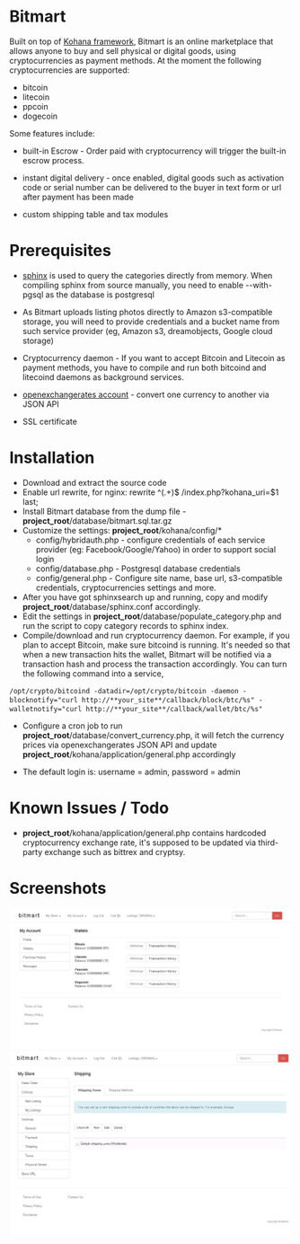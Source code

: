 # Bitmart

Built on top of [Kohana framework](http://www.kohanaframework.org), Bitmart is an online marketplace that allows anyone to buy and sell physical or digital goods, using cryptocurrencies as payment methods. At the moment the following cryptocurrencies are supported:
* bitcoin
* litecoin
* ppcoin
* dogecoin

Some features include:
* built-in Escrow - Order paid with cryptocurrency will trigger the built-in escrow process.

* instant digital delivery - once enabled, digital goods such as activation code or serial number can be delivered to the buyer in text form or url after payment has been made

* custom shipping table and tax modules

# Prerequisites


* [sphinx](http://www.sphinxsearch.com) is used to query the categories directly from memory. When compiling sphinx from source manually, you need to enable --with-pgsql as the database is postgresql

* As Bitmart uploads listing photos directly to Amazon s3-compatible storage, you will need to provide credentials and a bucket name from such service provider (eg, Amazon s3, dreamobjects, Google cloud storage)

* Cryptocurrency daemon - If you want to accept Bitcoin and Litecoin as payment methods, you have to compile and run both bitcoind and litecoind daemons as background services.

* [openexchangerates account](http://www.openexchangerates.org/) - convert one currency to another via JSON API

* SSL certificate

# Installation
* Download and extract the source code
* Enable url rewrite, for nginx: rewrite ^(.+)$ /index.php?kohana_uri=$1 last;
* Install Bitmart database from the dump file - **project_root**/database/bitmart.sql.tar.gz
* Customize the settings: **project_root**/kohana/config/*
  * config/hybridauth.php - configure credentials of each service provider (eg: Facebook/Google/Yahoo) in order to support social login
  * config/database.php - Postgresql database credentials
  * config/general.php - Configure site name, base url, s3-compatible credentials, cryptocurrencies settings and more.
* After you have got sphinxsearch up and running, copy and modify **project_root**/database/sphinx.conf accordingly.
* Edit the settings in  **project_root**/database/populate_category.php and run the script to copy category records to sphinx index.
* Compile/download and run cryptocurrency daemon. For example, if you plan to accept Bitcoin, make sure bitcoind is running. It's needed so that when a new transaction hits the wallet, Bitmart will be notified via a transaction hash and process the transaction accordingly. You can turn the following command into a service,
```
/opt/crypto/bitcoind -datadir=/opt/crypto/bitcoin -daemon -blocknotify="curl http://**your_site**/callback/block/btc/%s" -walletnotify="curl http://**your_site**/callback/wallet/btc/%s"
```
* Configure a cron job to run **project_root**/database/convert_currency.php, it will fetch the currency prices via openexchangerates JSON API and update **project_root**/kohana/application/general.php accordingly

* The default login is: username = admin, password = admin

# Known Issues / Todo
* **project_root**/kohana/application/general.php contains hardcoded cryptocurrency exchange rate, it's supposed to be updated via third-party exchange such as bittrex and cryptsy.

# Screenshots
![Alt text](/screenshots/ss1.jpg?raw=true "Cryptocurrency page")
![Alt text](/screenshots/ss2.jpg?raw=true "Settings page")



